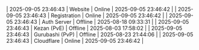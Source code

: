 | 2025-09-05 23:46:43 | Website | Online | 2025-09-05 23:46:42 |
| 2025-09-05 23:46:43 | Registration | Online | 2025-09-05 23:46:42 |
| 2025-09-05 23:46:43 | Auth Server | Offline | 2025-08-18 09:33:31 |
| 2025-09-05 23:46:43 | Kezan (PvE) | Offline | 2025-08-03 17:58:02 |
| 2025-09-05 23:46:43 | Gurubashi (PvP) | Offline | 2025-08-23 21:44:06 |
| 2025-09-05 23:46:43 | Cloudflare | Online | 2025-09-05 23:46:42 |

